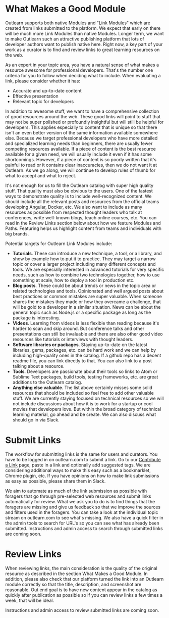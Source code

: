 <!--
{
"name": "modules",
"version" : "0.1",
"title" : "Finding and Reviewing Links",
"description" : "Outlearn's master plan for finding all the awesomeness out there.",
"freshnessDate" : 2015-10-06,
"license" : "All Rights Reserved"
}
-->

<!-- @section -->

# What Makes a Good Module

Outlearn supports both native Modules and "Link Modules" which are created from links submitted to the platform. We expect that early on there will be much more Link Modules than native Modules. Longer term, we want to make Outlearn such an attractive publishing platform that lots of developer authors want to publish native here. Right now, a key part of your work as a curator is to find and review links to great learning resources on the web.

As an expert in your topic area, you have a natural sense of what makes a resource awesome for professional developers. That's the number one criteria for you to follow when deciding what to include. When evaluating a link, please consider whether it has:

* Accurate and up-to-date content
* Effective presentation
* Relevant topic for developers

In addition to awesome stuff, we want to have a comprehensive collection of good resources around the web. These good links will point to stuff that may not be super polished or profoundly insightful but will still be helpful for developers. This applies especially to content that is unique so that there isn't an even better version of the same information available somewhere else. Because we target professional developers who have more detailed and specialized learning needs than beginners, there are usually fewer competing resources available. If a piece of content is the best resource available for a given need, we will usually include it even if it has some shortcomings. However, if a piece of content is so poorly written that it's painful to read or it contains clear inaccuracies, then we do not want it at Outlearn. As we go along, we will continue to develop rules of thumb for what to accept and what to reject.

It's not enough for us to fill the Outlearn catalog with super high quality stuff. That quality must also be obvious to the users. One of the fastest ways to demonstrate quality is to include well-recognized content. We should include all the relevant posts and resources from the official teams developing Angular, Docker, etc. We also want to include as many resources as possible from respected thought leaders who talk at conferences, write well-known blogs, teach online courses, etc. You can read in the Review Links section below about how we feature Modules and Paths. Featuring helps us highlight content from teams and individuals with big brands.

Potential targets for Outlearn Link Modules include:

* **Tutorials**. These can introduce a new technique, a tool, or a library, and show by example how to put it to practice. They may target a narrow topic or cover a larger project including many different concepts and tools. We are especially interested in advanced tutorials for very specific needs, such as how to combine two technologies together, how to use something at scale, how to deploy a tool in production etc.
* **Blog posts**. These could be about trends or news in the topic area or related technologies and tools. Opinionated and well argued posts about best practices or common mistakes are super valuable. When someone shares the mistakes they made or how they overcame a challenge, that will be gold to a developer in a similar situation. News can be about the general topic such as Node.js or a specific package as long as the package is interesting.
* **Videos**. Learning from videos is less flexible than reading because it's harder to scan and skip around. But conference talks and other presentations can still be invaluable and there are also other good video resources like tutorials or interviews with thought leaders.
* **Software libraries or packages**. Staying up-to-date on the latest libraries, gems, packages, etc. can be hard work and we can help by including high-quality ones in the catalog. If a github repo has a decent readme file, you can link directly to that. You can also link to a post talking about a resource.
* **Tools**. Developers are passionate about their tools so links to Atom or Sublime Text packages, build tools, testing frameworks, etc. are great additions to the Outlearn catalog.
* **Anything else valuable**. The list above certainly misses some solid resources that should be included so feel free to add other valuable stuff.
We are currently staying focused on technical resources so we will not include discussions about how it is to work for a startup or cool movies that developers love. But within the broad category of technical learning material, go ahead and be create. We can also discuss what should go in via Slack.

<!-- @section -->

# Submit Links

The workflow for submitting links is the same for users and curators. You have to be logged in on outlearn.com to submit a link. Go to our [Contribute a Link](https://pilot.outlearn.com/links/contribute) page, paste in a link and optionally add suggested tags. We are considering additional ways to make this easy such as a bookmarklet, Chrome plugin, etc. If you have opinions on how to make link submissions as easy as possible, please share them in Slack.

We aim to automate as much of the link submission as possible with foragers that go through pre-selected web resources and submit links automatically for review. What we ask you to do is to find things that the foragers are missing and give us feedback so that we improve the sources and filters used in the foragers. You can take a look at the individual topic stream on outlearn.com to see what's missing. We also have a quick filter in the admin tools to search for URL's so you can see what has already been submitted. Instructions and admin access to search through submitted links are coming soon.

<!-- @section -->

# Review Links

When reviewing links, the main consideration is the quality of the original resource as described in the section What Makes a Good Module. In addition, please also check that our platform turned the link into an Outlearn module correctly so that the title, description, and screenshot are reasonable. Out end goal is to have new content appear in the catalog as quickly after publication as possible so if you can review links a few times a week, that will be ideal.

Instructions and admin access to review submitted links are coming soon.





<!-- @section -->

<!-- # Tagging

If a AngularJS or Node.js resource would also benefit people interested in JavaScript in general, go ahead and add the javascript tag.

When adding new tags, use these canonical tags (mainly borrowed from Stack Overflow). They are always lowercase, always one word with occasional multiword tags hyphenated:

* debugging
* angularjs
* node.js
* tips-and-tricks (use for best practices as well)
* common-mistakes
* continuous-integration
* continuous-delivery
* logging
* design-patterns -->

